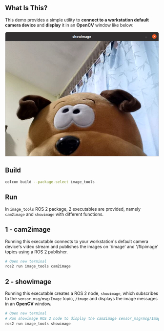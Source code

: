 ## **What Is This?**

This demo provides a simple utility to **connect to a workstation default camera device** and **display** it in an **OpenCV** window like below:

![](img/result.png)

## **Build**

```bash
colcon build --package-select image_tools
```

## **Run**

In `image_tools` ROS 2 package, 2 executables are provided, namely `cam2image` and `showimage` with different functions.

## **1 - cam2image**
Running this executable connects to your workstation's default camera device's video stream and publishes the images on '/image' and '/flipimage' topics using a ROS 2 publisher.

```bash
# Open new terminal
ros2 run image_tools cam2image
```

## **2 - showimage**
Running this executable creates a ROS 2 node, `showimage`, which subscribes to the `sensor_msg/msg/Image` topic, `/image` and displays the image messages in an **OpenCV** window.  

```bash
# Open new terminal
# Run showimage ROS 2 node to display the cam2image sensor_msg/msg/Image messages.
ros2 run image_tools showimage
```

